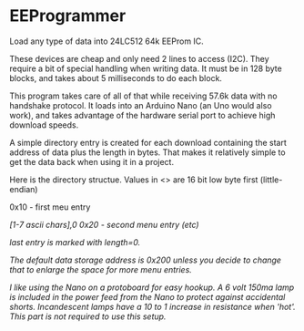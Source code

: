 # EEProgrammer
Load any type of data into 24LC512 64k EEProm IC.

These devices are cheap and only need 2 lines to access (I2C). They require a bit of special handling when writing data.  It must be in 128 byte blocks, and takes about 5 milliseconds to do each block.

This program takes care of all of that while receiving 57.6k data with no handshake protocol.  It loads into an Arduino Nano (an Uno would also work), and takes advantage of the hardware serial port to achieve high download speeds.

A simple directory entry is created for each download containing the start address of data plus the length in bytes.  That makes it relatively simple to get the data back when using it in a project.

Here is the directory structue.  Values in <> are 16 bit low byte first (little-endian)

0x10 - first meu entry
<address><length><spare><spare> [1-7 ascii chars],0
0x20 - second menu entry
(etc)
  
last entry is marked with length=0.
  
The default data storage address is 0x200 unless you decide to change that to enlarge the space for more menu entries.

I like using the Nano on a protoboard for easy hookup.  A 6 volt 150ma lamp is included in the power feed from the Nano to protect against accidental shorts.  Incandescent lamps have a 10 to 1 increase in resistance when 'hot'.  This part is not required to use this setup.
  
  
